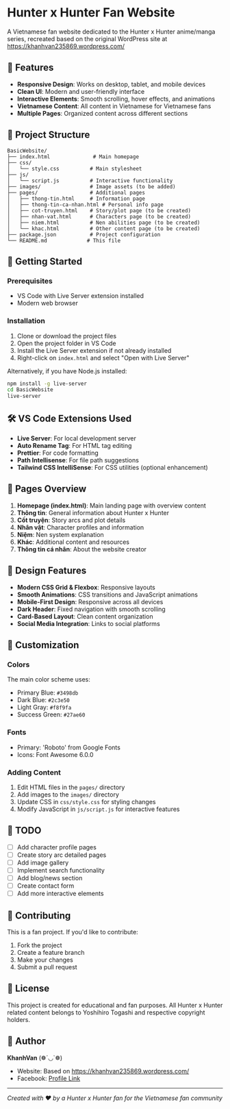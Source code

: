 # Hunter x Hunter Fan Website

A Vietnamese fan website dedicated to the Hunter x Hunter anime/manga series, recreated based on the original WordPress site at https://khanhvan235869.wordpress.com/

## 🎯 Features

- **Responsive Design**: Works on desktop, tablet, and mobile devices
- **Clean UI**: Modern and user-friendly interface
- **Interactive Elements**: Smooth scrolling, hover effects, and animations
- **Vietnamese Content**: All content in Vietnamese for Vietnamese fans
- **Multiple Pages**: Organized content across different sections

## 📁 Project Structure

```
BasicWebsite/
├── index.html              # Main homepage
├── css/
│   └── style.css          # Main stylesheet
├── js/
│   └── script.js          # Interactive functionality
├── images/                # Image assets (to be added)
├── pages/                 # Additional pages
│   ├── thong-tin.html     # Information page
│   ├── thong-tin-ca-nhan.html # Personal info page
│   ├── cot-truyen.html    # Story/plot page (to be created)
│   ├── nhan-vat.html      # Characters page (to be created)
│   ├── niem.html          # Nen abilities page (to be created)
│   └── khac.html          # Other content page (to be created)
├── package.json           # Project configuration
└── README.md             # This file
```

## 🚀 Getting Started

### Prerequisites

- VS Code with Live Server extension installed
- Modern web browser

### Installation

1. Clone or download the project files
2. Open the project folder in VS Code
3. Install the Live Server extension if not already installed
4. Right-click on `index.html` and select "Open with Live Server"

Alternatively, if you have Node.js installed:

```bash
npm install -g live-server
cd BasicWebsite
live-server
```

## 🛠️ VS Code Extensions Used

- **Live Server**: For local development server
- **Auto Rename Tag**: For HTML tag editing
- **Prettier**: For code formatting
- **Path Intellisense**: For file path suggestions
- **Tailwind CSS IntelliSense**: For CSS utilities (optional enhancement)

## 📱 Pages Overview

1. **Homepage (index.html)**: Main landing page with overview content
2. **Thông tin**: General information about Hunter x Hunter
3. **Cốt truyện**: Story arcs and plot details
4. **Nhân vật**: Character profiles and information
5. **Niệm**: Nen system explanation
6. **Khác**: Additional content and resources
7. **Thông tin cá nhân**: About the website creator

## 🎨 Design Features

- **Modern CSS Grid & Flexbox**: Responsive layouts
- **Smooth Animations**: CSS transitions and JavaScript animations
- **Mobile-First Design**: Responsive across all devices
- **Dark Header**: Fixed navigation with smooth scrolling
- **Card-Based Layout**: Clean content organization
- **Social Media Integration**: Links to social platforms

## 🔧 Customization

### Colors
The main color scheme uses:
- Primary Blue: `#3498db`
- Dark Blue: `#2c3e50`
- Light Gray: `#f8f9fa`
- Success Green: `#27ae60`

### Fonts
- Primary: 'Roboto' from Google Fonts
- Icons: Font Awesome 6.0.0

### Adding Content
1. Edit HTML files in the `pages/` directory
2. Add images to the `images/` directory
3. Update CSS in `css/style.css` for styling changes
4. Modify JavaScript in `js/script.js` for interactive features

## 📝 TODO

- [ ] Add character profile pages
- [ ] Create story arc detailed pages
- [ ] Add image gallery
- [ ] Implement search functionality
- [ ] Add blog/news section
- [ ] Create contact form
- [ ] Add more interactive elements

## 🤝 Contributing

This is a fan project. If you'd like to contribute:
1. Fork the project
2. Create a feature branch
3. Make your changes
4. Submit a pull request

## 📄 License

This project is created for educational and fan purposes. All Hunter x Hunter related content belongs to Yoshihiro Togashi and respective copyright holders.

## 👤 Author

**KhanhVan** (❁´◡`❁)
- Website: Based on https://khanhvan235869.wordpress.com/
- Facebook: [Profile Link](https://www.facebook.com/profile.php?id=100089109889167&mibextid=2JQ9oc)

---

*Created with ❤️ by a Hunter x Hunter fan for the Vietnamese fan community*
